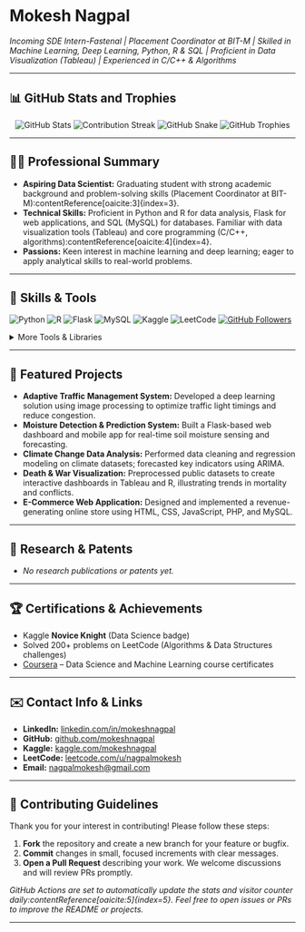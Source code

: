 # Mokesh Nagpal

*Incoming SDE Intern-Fastenal | Placement Coordinator at BIT-M | Skilled in Machine Learning, Deep Learning, Python, R & SQL | Proficient in Data Visualization (Tableau) | Experienced in C/C++ & Algorithms*

---

## 📊 GitHub Stats and Trophies
<!-- Embedding dynamic GitHub profile widgets using Readme Stats and Actions:contentReference[oaicite:1]{index=1}:contentReference[oaicite:2]{index=2} -->
<p align="center">
  <img src="https://github-readme-stats.vercel.app/api?username=mokeshnagpal&show_icons=true&theme=radical" alt="GitHub Stats" />
  <img src="https://github-readme-streak-stats.herokuapp.com/?user=mokeshnagpal&theme=dark" alt="Contribution Streak" />
  <img src="https://raw.githubusercontent.com/mokeshnagpal/mokeshnagpal/output/github-contribution-grid-snake.svg" alt="GitHub Snake" />
  <img src="https://github-profile-trophy.vercel.app/?username=mokeshnagpal&theme=flat&column=4" alt="GitHub Trophies" />
</p>

---

## 🧑‍💼 Professional Summary
- **Aspiring Data Scientist:** Graduating student with strong academic background and problem-solving skills (Placement Coordinator at BIT-M):contentReference[oaicite:3]{index=3}.  
- **Technical Skills:** Proficient in Python and R for data analysis, Flask for web applications, and SQL (MySQL) for databases. Familiar with data visualization tools (Tableau) and core programming (C/C++, algorithms):contentReference[oaicite:4]{index=4}.  
- **Passions:** Keen interest in machine learning and deep learning; eager to apply analytical skills to real-world problems.  

---

## 🚀 Skills & Tools
![Python](https://img.shields.io/badge/python-3670A0?style=for-the-badge&logo=python&logoColor=ffdd54)
![R](https://img.shields.io/badge/r-%23276DC3.svg?style=for-the-badge&logo=r&logoColor=white)
![Flask](https://img.shields.io/badge/flask-%23000.svg?style=for-the-badge&logo=flask&logoColor=white)
![MySQL](https://img.shields.io/badge/mysql-4479A1.svg?style=for-the-badge&logo=mysql&logoColor=white)
![Kaggle](https://img.shields.io/badge/Kaggle-035a7d?style=for-the-badge&logo=kaggle&logoColor=white)
![LeetCode](https://img.shields.io/badge/LeetCode-000000?style=for-the-badge&logo=LeetCode&logoColor=%23d16c06)
[![GitHub Followers](https://img.shields.io/github/followers/mokeshnagpal?label=Followers&style=for-the-badge)](https://github.com/mokeshnagpal)

<details>
<summary>More Tools & Libraries</summary>
- **Libraries/Frameworks:** Pandas, NumPy, scikit-learn, TensorFlow/Keras  
- **Other Tools:** Git & GitHub, Docker, Linux, Jupyter Notebooks  
- **Data Viz:** Tableau (Proficient), Matplotlib/Seaborn  
</details>

---

## 💼 Featured Projects
- **Adaptive Traffic Management System:** Developed a deep learning solution using image processing to optimize traffic light timings and reduce congestion.  
- **Moisture Detection & Prediction System:** Built a Flask-based web dashboard and mobile app for real-time soil moisture sensing and forecasting.  
- **Climate Change Data Analysis:** Performed data cleaning and regression modeling on climate datasets; forecasted key indicators using ARIMA.  
- **Death & War Visualization:** Preprocessed public datasets to create interactive dashboards in Tableau and R, illustrating trends in mortality and conflicts.  
- **E-Commerce Web Application:** Designed and implemented a revenue-generating online store using HTML, CSS, JavaScript, PHP, and MySQL.

---

## 🔬 Research & Patents
- *No research publications or patents yet.* 

---

## 🏆 Certifications & Achievements
- Kaggle **Novice Knight** (Data Science badge)  
- Solved 200+ problems on LeetCode (Algorithms & Data Structures challenges)  
- [Coursera](https://www.coursera.org/) – Data Science and Machine Learning course certificates  

---

## ✉️ Contact Info & Links
- **LinkedIn:** [linkedin.com/in/mokeshnagpal](https://www.linkedin.com/in/mokeshnagpal/)  
- **GitHub:** [github.com/mokeshnagpal](https://github.com/mokeshnagpal)  
- **Kaggle:** [kaggle.com/mokeshnagpal](https://www.kaggle.com/mokeshnagpal)  
- **LeetCode:** [leetcode.com/u/nagpalmokesh](https://leetcode.com/u/nagpalmokesh)  
- **Email:** [nagpalmokesh@gmail.com](https://nagpalmokesh@gmail.com)  

---

## 🤝 Contributing Guidelines
Thank you for your interest in contributing! Please follow these steps:  
1. **Fork** the repository and create a new branch for your feature or bugfix.  
2. **Commit** changes in small, focused increments with clear messages.  
3. **Open a Pull Request** describing your work. We welcome discussions and will review PRs promptly.  

*GitHub Actions are set to automatically update the stats and visitor counter daily:contentReference[oaicite:5]{index=5}. Feel free to open issues or PRs to improve the README or projects.*

---
